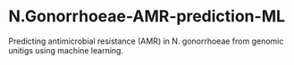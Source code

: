 # N.Gonorrhoeae-AMR-prediction-ML
Predicting antimicrobial resistance (AMR) in N. gonorrhoeae from genomic unitigs using machine learning.
